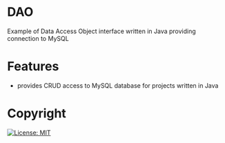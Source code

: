 # DAO
Example of Data Access Object interface written in Java providing connection to MySQL

# Features
* provides CRUD access to MySQL database for projects written in Java

# Copyright
[![License: MIT](https://img.shields.io/badge/License-MIT-yellow.svg)](https://opensource.org/licenses/MIT)
